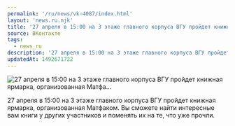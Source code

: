 ```yaml
---
permalink: '/ru/news/vk-4087/index.html'
layout: 'news.ru.njk'
title: '27 апреля в 15:00 на 3 этаже главного корпуса ВГУ пройдет книжная ярмарка, организованная Матфа'
source: ВКонтакте
tags:
  - news_ru
description: '27 апреля в 15:00 на 3 этаже главного корпуса ВГУ пройдет книжная ярмарка, организованная Матфа…'
updatedAt: 1492671722
---
```

![27 апреля в 15:00 на 3 этаже главного корпуса ВГУ пройдет книжная ярмарка, организованная Матфа…](https://sun9-26.userapi.com/impf/y-6VMSIKj9b8KrgsDVSijKK8LW7EbRiQ68Kjpw/pao8_BOj7us.jpg?size=879x567&quality=96&proxy=1&sign=de71e3ccfdc76c342574de4a61b497e6&c_uniq_tag=X8QldJkQkhctZPKaYh7Xmhm4LZ6Pj_5KqXeB36iTwtk&type=album)

27 апреля в 15:00 на 3 этаже главного корпуса ВГУ пройдет книжная ярмарка, организованная Матфаком. Вы сможете найти интересные вам книги у других участников и поменять их на те, что уже прочли.
